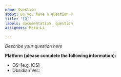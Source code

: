 ```yaml
---
name: Question
about: Do you have a question ?
title: "[Q]"
labels: documentation, question
assignees: Mara-Li

---
```


*Describe your question here*

**Platform (please complete the following information):**
- OS: [e.g. iOS]
- Obsidian Ver.:
